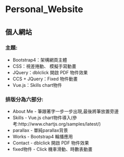 <h1>Personal_Website<h1>

<h2>個人網站</h2>

<h3>主題:</h3>
<ul>
  <li>Bootstrap4：架構網頁主體</li>
  <li>CSS：視差捲動、 模擬手寫動畫</li>
  <li>JQuery：dblclick 開啟 PDF 物件效果</li>
  <li>CCS + JQuery：Fixed 物件動畫</li>
  <li>Vue.js：Skills chart物件</li>
</ul>

<h3>排版分為六部分:</h3>
<ul>
  <li>About Me - 筆跟著字一步一步出現,最後將筆放置旁邊</li>
  <li>Skills - Vue.js chart物件導入(參考:http://www.chartjs.org/samples/latest/)</li>
  <li>parallax - 單純parallax背景</li>
  <li>Works - Bootstrap4 輪播應用</li>
  <li>Contact - dblclick 開啟 PDF 物件效果</li>
  <li>fixed物件 - Click 機車滑動、時數表動畫 </li>
</ul>

